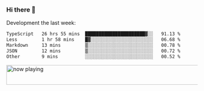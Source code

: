 ### Hi there 👋

Development the last week:
<!--START_SECTION:waka-->

```txt
TypeScript   26 hrs 55 mins  ██████████████████████▓░░   91.13 %
Less         1 hr 58 mins    █▓░░░░░░░░░░░░░░░░░░░░░░░   06.68 %
Markdown     13 mins         ▒░░░░░░░░░░░░░░░░░░░░░░░░   00.78 %
JSON         12 mins         ▒░░░░░░░░░░░░░░░░░░░░░░░░   00.72 %
Other        9 mins          ░░░░░░░░░░░░░░░░░░░░░░░░░   00.52 %
```

<!--END_SECTION:waka-->

<!--
**JASONPANGGO/jasonpanggo** is a ✨ _special_ ✨ repository because its `README.md` (this file) appears on your GitHub profile.

Here are some ideas to get you started:

- 🔭 I’m currently working on ...
- 🌱 I’m currently learning ...
- 👯 I’m looking to collaborate on ...
- 🤔 I’m looking for help with ...
- 💬 Ask me about ...
- 📫 How to reach me: ...
- 😄 Pronouns: ...
- ⚡ Fun fact: ...
-->

<a href="https://volt.fm/user/q8yd9e79csfr57rt" target="_blank"><img src="https://spotify-badge-egoist.vercel.app/api/now-playing" width="540" height="52" alt="now playing"></a>
